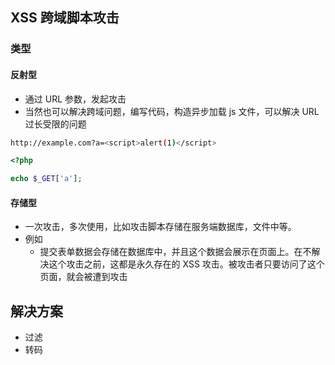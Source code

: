 
## XSS 跨域脚本攻击

### 类型

#### 反射型
- 通过 URL 参数，发起攻击
- 当然也可以解决跨域问题，编写代码，构造异步加载 js 文件，可以解决 URL 过长受限的问题

```bash
http://example.com?a=<script>alert(1)</script>
```

```php
<?php

echo $_GET['a'];
```


#### 存储型
- 一次攻击，多次使用，比如攻击脚本存储在服务端数据库，文件中等。
- 例如
    - 提交表单数据会存储在数据库中，并且这个数据会展示在页面上。在不解决这个攻击之前，这都是永久存在的 XSS 攻击。被攻击者只要访问了这个页面，就会被遭到攻击

## 解决方案
- 过滤
- 转码